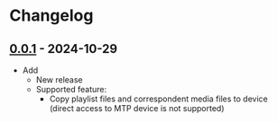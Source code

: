 # Changelog

## [0.0.1][] - 2024-10-29

* Add
  * New release
  * Supported feature:
    * Copy playlist files and correspondent media files to device
      (direct access to MTP device is not supported)

[0.0.1]:
  https://github.com/upperstream/playlist-manager/releases/tag/0.0.1
